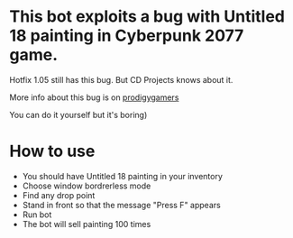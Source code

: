 # This bot exploits a bug with Untitled 18 painting in Cyberpunk 2077 game.
Hotfix 1.05 still has this bug. But CD Projects knows about it.

More info about this bug is on [prodigygamers](https://prodigygamers.com/2020/12/15/cyberpunk-2077-unlimited-money-glitch-cheat-space-oddity-guide/)

You can do it yourself but it's boring)

# How to use
* You should have Untitled 18 painting in your inventory
* Choose window bordrerless mode
* Find any drop point
* Stand in front so that the message "Press F" appears
* Run bot
* The bot will sell painting 100 times